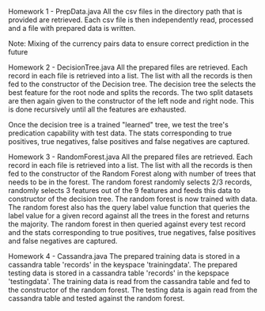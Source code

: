 Homework 1 - PrepData.java
  All the csv files in the directory path that is provided are retrieved.
  Each csv file is then independently read, processed and a file with prepared data is written. 

  Note: Mixing of the currency pairs data to ensure correct prediction in the future

Homework 2 - DecisionTree.java
  All the prepared files are retrieved. 
  Each record in each file is retrieved into a list.
  The list with all the records is then fed to the constructor of the Decision tree.
  The decision tree the selects the best feature for the root node and splits the records.
  The two split datasets are then again given to the constructor of the left node and right node.
  This is done recursively until all the features are exhausted.
  
  Once the decision tree is a trained "learned" tree, we test the tree's predication capability with test data.
  The stats corresponding to true positives, true negatives, false positives and false negatives are captured.

Homework 3 - RandomForest.java
  All the prepared files are retrieved. 
  Each record in each file is retrieved into a list.
  The list with all the records is then fed to the constructor of the Random Forest along with number of trees that needs to   be in the forest.
  The random forest randomly selects 2/3 records, randomly selects 3 features out of the 9 features and feeds this data to     constructor of the decision tree.
  The random forest is now trained with data.
  The random forest also has the query label value function that queries the label value for a given record against all the    trees in the forest and returns the majority.
  The random forest in then queried against every test record and the stats corresponding to true positives, true negatives,   false positives and false negatives are captured.
  
Homework 4 - Cassandra.java
  The prepared training data is stored in a cassandra table 'records' in the keyspace 'trainingdata'.
  The prepared testing data is stored in a cassandra table 'records' in the kepspace 'testingdata'.
  The training data is read from the cassandra table and fed to the constructor of the random forest.
  The testing data is again read from the cassandra table and tested against the random forest. 
